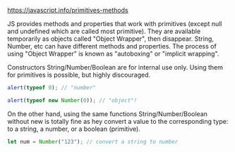 https://javascript.info/primitives-methods

JS provides methods and properties that work with primitives (except null and undefined which are called most
primitive). They are available temporarily as objects called "Object Wrapper", then disappear. String, Number, etc can
have different methods and properties. The process of using "Object Wrapper" is known as "autoboxing" or "implicit wrapping".

Constructors String/Number/Boolean are for internal use only. Using them for primitives is possible, but highly
discouraged.

```javascript
alert(typeof 0); // "number"

alert(typeof new Number(0)); // "object"!
```

On the other hand, using the same functions String/Number/Boolean without new is totally fine as hey convert a value to
the corresponding type: to a string, a number, or a boolean (primitive).

```javascript
let num = Number("123"); // convert a string to number
```



